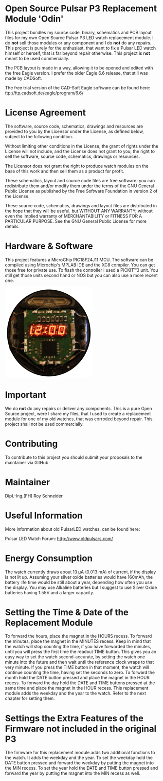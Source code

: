Open Source Pulsar P3 Replacement Module 'Odin'
===============================================

This project bundles my source code, binary, schematics and PCB layout files for my own Open Source Pulsar P3 LED watch replacement module. I do **not** sell those modules or any component and I do **not** do any repairs. This project is purely for the enthusiast, that want to fix a Pulsar LED watch himself or herself, that is far beyond repair otherwise. This project is **not** meant to be used commercially.

The PCB layout is made in a way, allowing it to be opened and edited with the free Eagle version. I prefer the older Eagle 6.6 release, that still was made by CADSoft.

The free trial version of the CAD-Soft Eagle software can be found here:
ftp://ftp.cadsoft.de/eagle/program/6.6/

License Agreement
=================

The software, source code, schematics, drawings and resources are provided to you by the Licensor under the License, as defined below, subject to the following condition.

Without limiting other conditions in the License, the grant of rights under the License will not include, and the License does not grant to you, the right to sell the software, source code, schematics, drawings or resources.

The Licensor does not grant the right to produce watch modules on the base of this work and then sell them as a product for profit.

These schematics, layout and source code files are free software; you can redistribute them and/or modify them under the terms of the GNU General Public License as published by the Free Software Foundation in version 2 of the License.

These source code, schematics, drawings and layout files are distributed in the hope that they will be useful, but WITHOUT ANY WARRANTY; without even the implied warranty of MERCHANTABILITY or FITNESS FOR A PARTICULAR PURPOSE. See the GNU General Public License for more details.

Hardware & Software
===================

This project features a MicroChip PIC18F24J11 MCU. The software can be compiled using Microchip's MPLAB IDE and the XC8 compiler. You can get those free for private use. To flash the controller I used a PICKIT™3 unit. You still get those units second hand or NOS but you can also use a more recent one.

![Module Image](p3_odin.png)

Important
==========
We do **not** do any repairs or deliver any components. This is a pure Open Source project, were I share my files, that I used to create a replacement module for one of my old watches, that was corroded beyond repair. This project shall not be used commercially.

Contributing
============
To contribute to this project you should submit your proposals to the maintainer via GitHub.

Maintainer
==========
Dipl.-Ing.(FH) Roy Schneider

Useful Information
==================

More information about old PulsarLED watches, can be found here:

Pulsar LED Watch Forum:
http://www.oldpulsars.com/

Energy Consumption
==================

The watch currently draws about 13 µA (0.013 mA) of current, if the display is not lit up. Assuming your silver oxide batteries would have 160mAh, the battery life time would be still about a year, depending how often you use the display. You may use Alkaline batteries but I suggest to use Silver Oxide batteries having 1.55V and a larger capacity.

Setting the Time & Date of the Replacement Module
=================================================

To forward the hours, place the magnet in the HOURS recess. To forward the minutes, place the magnet in the MINUTES recess. Keep in mind that the watch will stop counting the time, if you have forwarded the minutes, until you will press the first time the readout TIME button. This gives you an easy way to set the watch second-accurate, by setting the watch one minute into the future and then wait until the reference clock wraps to that very minute. If you press the TIME button in that moment, the watch will continue counting the time, having set the seconds to zero. To forward the month hold the DATE button pressed and place the magnet in the HOUR recess. To forward the day hold the DATE and TIME buttons pressed at the same time and place the magnet in the HOUR recess. This replacement module adds the weekday and the year to the watch. Refer to the next chapter for setting them.

Settings the Extra Features of the Firmware not included in the original P3
===========================================================================

The firmware for this replacement module adds two additional functions to the watch.
It adds the weekday and the year. To set the weekday hold the DATE button pressed and
forward the weekday by putting the magnet into the MIN recess. To set the year hold
the DATE and TIME button pressed and forward the year by putting the magnet into
the MIN recess as well.
